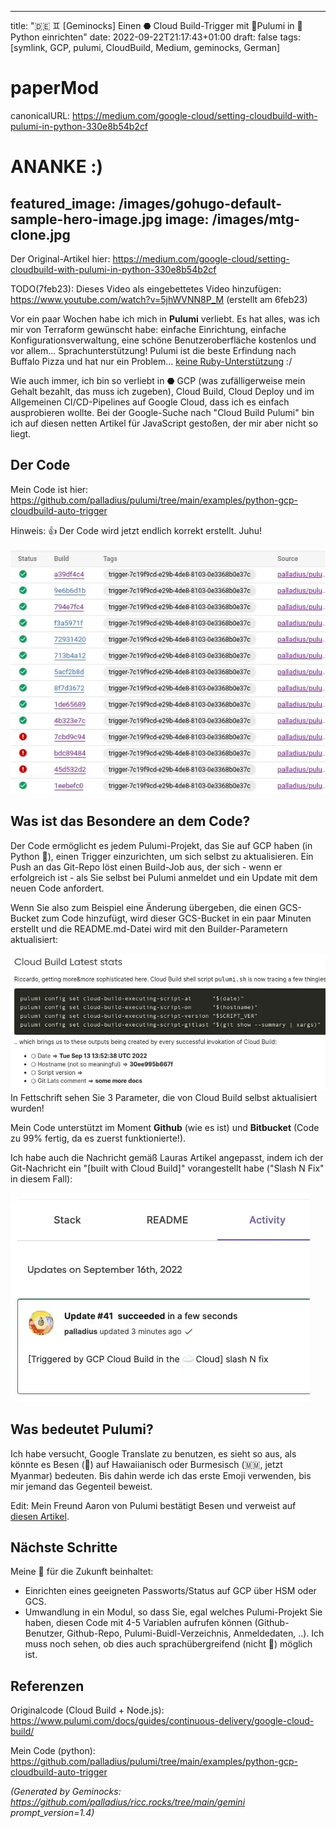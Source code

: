 <!-- Generated by Geminock vVER . cache_key='4dad3ca9941a91c01b8f0aaf37214cfaa1e22b53c47d93a9f1bec2a1e20dfd89-de.yaml' --> 
---
title: "🇩🇪 ♊ [Geminocks] Einen ⬣ Cloud Build-Trigger mit 🧹Pulumi in 🐍 Python einrichten"
date: 2022-09-22T21:17:43+01:00
draft: false
tags: [symlink, GCP, pulumi, CloudBuild, Medium, geminocks, German]
# paperMod
canonicalURL: https://medium.com/google-cloud/setting-cloudbuild-with-pulumi-in-python-330e8b54b2cf
# ANANKE :)
featured_image: /images/gohugo-default-sample-hero-image.jpg
image: /images/mtg-clone.jpg
---

Der Original-Artikel hier:  https://medium.com/google-cloud/setting-cloudbuild-with-pulumi-in-python-330e8b54b2cf

TODO(7feb23): Dieses Video als eingebettetes Video hinzufügen: https://www.youtube.com/watch?v=5jhWVNN8P_M (erstellt am 6feb23)

Vor ein paar Wochen habe ich mich in **Pulumi** verliebt. Es hat alles, was ich mir von Terraform gewünscht habe: einfache Einrichtung, einfache Konfigurationsverwaltung, eine schöne Benutzeroberfläche kostenlos und vor allem... Sprachunterstützung! Pulumi ist die beste Erfindung nach Buffalo Pizza und hat nur ein Problem... [keine Ruby-Unterstützung](https://github.com/pulumi/pulumi/issues/132) :/

Wie auch immer, ich bin so verliebt in ⬣ GCP (was zufälligerweise mein Gehalt bezahlt, das muss ich zugeben), Cloud Build, Cloud Deploy und im Allgemeinen CI/CD-Pipelines auf Google Cloud, dass ich es einfach ausprobieren wollte. Bei der Google-Suche nach "Cloud Build Pulumi" bin ich auf diesen netten Artikel für JavaScript gestoßen, der mir aber nicht so liegt.

## Der Code

Mein Code ist hier: https://github.com/palladius/pulumi/tree/main/examples/python-gcp-cloudbuild-auto-trigger

Hinweis: 👍 Der Code wird jetzt endlich korrekt erstellt. Juhu!

![cb-trigger-list](01-cb-trigger-list.webp)


## Was ist das Besondere an dem Code?

Der Code ermöglicht es jedem Pulumi-Projekt, das Sie auf GCP haben (in Python 🐍), einen Trigger einzurichten, um sich selbst zu aktualisieren. Ein Push an das Git-Repo löst einen Build-Job aus, der sich - wenn er erfolgreich ist - als Sie selbst bei Pulumi anmeldet und ein Update mit dem neuen Code anfordert.

Wenn Sie also zum Beispiel eine Änderung übergeben, die einen GCS-Bucket zum Code hinzufügt, wird dieser GCS-Bucket in ein paar Minuten erstellt und die README.md-Datei wird mit den Builder-Parametern aktualisiert:

![cb-trigger-list](02-pulumi-commands.webp)
In Fettschrift sehen Sie 3 Parameter, die von Cloud Build selbst aktualisiert wurden!

Mein Code unterstützt im Moment **Github** (wie es ist) und **Bitbucket** (Code zu 99% fertig, da es zuerst funktionierte!).

Ich habe auch die Nachricht gemäß Lauras Artikel angepasst, indem ich der Git-Nachricht ein "[built with Cloud Build]" vorangestellt habe ("Slash N Fix" in diesem Fall):

![View on Pulumi website](03-trigger-build-on-pulumi-site.webp)

## Was bedeutet Pulumi?

Ich habe versucht, Google Translate zu benutzen, es sieht so aus, als könnte es Besen (🧹) auf Hawaiianisch oder Burmesisch (🇲🇲, jetzt Myanmar) bedeuten. Bis dahin werde ich das erste Emoji verwenden, bis mir jemand das Gegenteil beweist.

Edit: Mein Freund Aaron von Pulumi bestätigt Besen und verweist auf [diesen Artikel](http://joeduffyblog.com/2018/06/18/hello-pulumi/).

##  Nächste Schritte
Meine 📝 für die Zukunft beinhaltet:

* Einrichten eines geeigneten Passworts/Status auf GCP über HSM oder GCS.
* Umwandlung in ein Modul, so dass Sie, egal welches Pulumi-Projekt Sie haben, diesen Code mit 4-5 Variablen aufrufen können (Github-Benutzer, Github-Repo, Pulumi-Buidl-Verzeichnis, Anmeldedaten, ..). Ich muss noch sehen, ob dies auch sprachübergreifend (nicht 🐍) möglich ist.

## Referenzen

Originalcode (Cloud Build + Node.js): https://www.pulumi.com/docs/guides/continuous-delivery/google-cloud-build/

Mein Code (python): https://github.com/palladius/pulumi/tree/main/examples/python-gcp-cloudbuild-auto-trigger


*(Generated by Geminocks: https://github.com/palladius/ricc.rocks/tree/main/gemini prompt_version=1.4)*